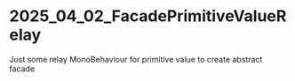 # 2025_04_02_FacadePrimitiveValueRelay
Just some relay MonoBehaviour for primitive value to create abstract facade
